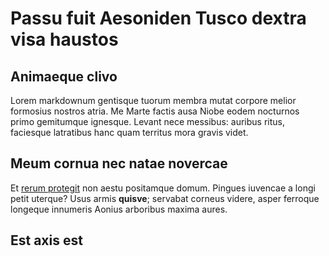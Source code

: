# Passu fuit Aesoniden Tusco dextra visa haustos

## Animaeque clivo

Lorem markdownum gentisque tuorum membra mutat corpore melior formosius nostros
atria. Me Marte factis ausa Niobe eodem nocturnos primo gemitumque ignesque.
Levant nece messibus: auribus ritus, faciesque latratibus hanc quam territus
mora gravis videt.

## Meum cornua nec natae novercae

Et [rerum protegit](http://www.wedrinkwater.com/) non aestu positamque domum.
Pingues iuvencae a longi petit uterque? Usus armis **quisve**; servabat corneus
videre, asper ferroque longeque innumeris Aonius arboribus maxima aures.

## Est axis est
